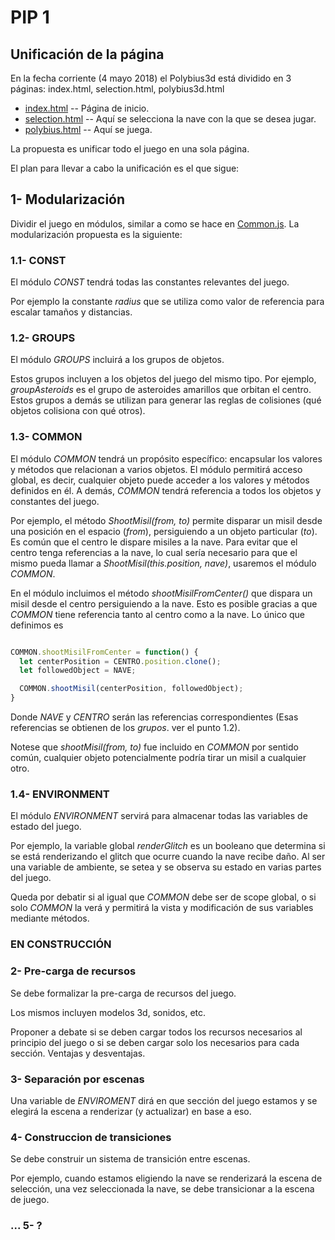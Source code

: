 # PIP 1

## Unificación de la página

En la fecha corriente (4 mayo 2018) el Polybius3d está dividido en 3 páginas: index.html, selection.html, polybius3d.html

* [index.html](https://github.com/ivoelbert/polybius3d/blob/master/index.html) -- Página de inicio.
* [selection.html](https://github.com/ivoelbert/polybius3d/blob/master/selection.html) -- Aquí se selecciona la nave con la que se desea jugar.
* [polybius.html](https://github.com/ivoelbert/polybius3d/blob/master/polybius.html) -- Aquí se juega.

La propuesta es unificar todo el juego en una sola página.

El plan para llevar a cabo la unificación es el que sigue:

## 1- Modularización

Dividir el juego en módulos, similar a como se hace en [Common.js](https://github.com/ivoelbert/polybius3d/blob/master/js/Common.js). La modularización propuesta es la siguiente:

### 1.1- CONST

El módulo *CONST* tendrá todas las constantes relevantes del juego.

Por ejemplo la constante *radius* que se utiliza como valor de referencia para escalar tamaños y distancias.

### 1.2- GROUPS

El módulo *GROUPS* incluirá a los grupos de objetos.

Estos grupos incluyen a los objetos del juego del mismo tipo. Por ejemplo, *groupAsteroids* es el grupo de asteroides amarillos que orbitan el centro.
Estos grupos a demás se utilizan para generar las reglas de colisiones (qué objetos colisiona con qué otros).

### 1.3- COMMON

El módulo *COMMON* tendrá un propósito específico: encapsular los valores y métodos que relacionan a varios objetos. El módulo permitirá acceso global, es decir, cualquier objeto puede acceder a los valores y métodos definidos en él. A demás, *COMMON* tendrá referencia a todos los objetos y constantes del juego.

Por ejemplo, el método *ShootMisil(from, to)* permite disparar un misil desde una posición en el espacio (*from*), persiguiendo a un objeto particular (*to*). Es común que el centro le dispare misiles a la nave. Para evitar que el centro tenga referencias a la nave, lo cual sería necesario para que el mismo pueda llamar a *ShootMisil(this.position, nave)*, usaremos el módulo *COMMON*.

En el módulo incluimos el método *shootMisilFromCenter()* que dispara un misil desde el centro persiguiendo a la nave. Esto es posible gracias a que *COMMON* tiene referencia tanto al centro como a la nave. Lo único que definimos es

```javascript

COMMON.shootMisilFromCenter = function() {
  let centerPosition = CENTRO.position.clone();
  let followedObject = NAVE;

  COMMON.shootMisil(centerPosition, followedObject);
}

```

Donde *NAVE* y *CENTRO* serán las referencias correspondientes (Esas referencias se obtienen de los *grupos*. ver el punto 1.2).

Notese que *shootMisil(from, to)* fue incluido en *COMMON* por sentido común, cualquier objeto potencialmente podría tirar un misil a cualquier otro.

### 1.4- ENVIRONMENT

El módulo *ENVIRONMENT* servirá para almacenar todas las variables de estado del juego.

Por ejemplo, la variable global *renderGlitch* es un booleano que determina si se está renderizando el glitch que ocurre cuando la nave recibe daño. Al ser una variable de ambiente, se setea y se observa su estado en varias partes del juego.

Queda por debatir si al igual que *COMMON* debe ser de scope global, o si solo *COMMON* la verá y permitirá la vista y modificación de sus variables mediante métodos.



### EN CONSTRUCCIÓN ###

### 2- Pre-carga de recursos

Se debe formalizar la pre-carga de recursos del juego.

Los mismos incluyen modelos 3d, sonidos, etc.

Proponer a debate si se deben cargar todos los recursos necesarios al principio del juego o si se deben cargar solo los necesarios para cada sección. Ventajas y desventajas.

### 3- Separación por escenas

Una variable de *ENVIROMENT* dirá en que sección del juego estamos y se elegirá la escena a renderizar (y actualizar) en base a eso.

### 4- Construccion de transiciones

Se debe construir un sistema de transición entre escenas.

Por ejemplo, cuando estamos eligiendo la nave se renderizará la escena de selección, una vez seleccionada la nave, se debe transicionar a la escena de juego.

### ... 5- ?
